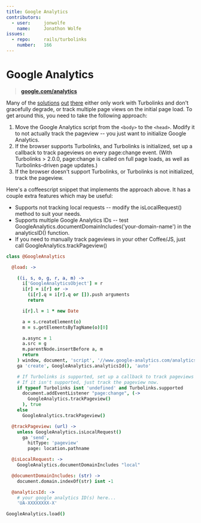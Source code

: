 ```yaml
---
title: Google Analytics
contributors:
  - user:     jonwolfe
    name:     Jonathon Wolfe
issues:
  - repo:     rails/turbolinks
    number:   166
---
```


# Google Analytics

> **[google.com/analytics](http://www.google.com/analytics/)**

Many of the [solutions](https://github.com/shukydvir/google-analytics-turbolinks) [out](http://railsapps.github.io/rails-google-analytics.html) [there](http://stackoverflow.com/questions/18945464/rails-4-turbolinks-with-google-analytics) either only work with Turbolinks and don't gracefully degrade, or track multiple page views on the initial page load. To get around this, you need to take the following approach:

1. Move the Google Analytics script from the `<body>` to the `<head>`. Modify it to not actually track the pageview -- you just want to initialize Google Analytics.
2. If the browser supports Turbolinks, and Turbolinks is initialized, set up a callback to track pageviews on every page:change event. (With Turbolinks > 2.0.0, page:change is called on full page loads, as well as Turbolinks-driven page updates.)
3. If the browser doesn't support Turbolinks, or Turbolinks is not initialized, track the pageview.

Here's a coffeescript snippet that implements the approach above. It has a couple extra features which may be useful:

* Supports not tracking local requests -- modify the isLocalRequest() method to suit your needs.
* Supports multiple Google Analytics IDs -- test GoogleAnalytics.documentDomainIncludes('your-domain-name') in the analyticsID() function.
* If you need to manually track pageviews in your other Coffee/JS, just call GoogleAnalytics.trackPageview()

```coffeescript
class @GoogleAnalytics

  @load: ->

    ((i, s, o, g, r, a, m) ->
      i['GoogleAnalyticsObject'] = r
      i[r] = i[r] or ->
        (i[r].q = i[r].q or []).push arguments
        return

      i[r].l = 1 * new Date

      a = s.createElement(o)
      m = s.getElementsByTagName(o)[0]

      a.async = 1
      a.src = g
      m.parentNode.insertBefore a, m
      return
    ) window, document, 'script', '//www.google-analytics.com/analytics.js', 'ga'
    ga 'create', GoogleAnalytics.analyticsId(), 'auto'

    # If Turbolinks is supported, set up a callback to track pageviews on page:change.
    # If it isn't supported, just track the pageview now.
    if typeof Turbolinks isnt 'undefined' and Turbolinks.supported
      document.addEventListener "page:change", (->
        GoogleAnalytics.trackPageview()
      ), true
    else
      GoogleAnalytics.trackPageview()

  @trackPageview: (url) ->
    unless GoogleAnalytics.isLocalRequest()
      ga 'send',
        hitType: 'pageview'
        page: location.pathname

  @isLocalRequest: ->
    GoogleAnalytics.documentDomainIncludes "local"

  @documentDomainIncludes: (str) ->
    document.domain.indexOf(str) isnt -1

  @analyticsId: ->
    # your google analytics ID(s) here...
    'UA-XXXXXXXX-X'

GoogleAnalytics.load()
```
